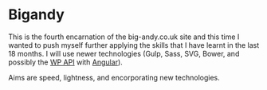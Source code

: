 # Bigandy

This is the fourth encarnation of the big-andy.co.uk site and this time I wanted to push myself further applying the skills that I have learnt in the last 18 months. I will use newer technologies (Gulp, Sass, SVG, Bower, and possibly the [WP API](https://github.com/WP-API/WP-API) with [Angular](https://angularjs.org/)).

Aims are speed, lightness, and encorporating new technologies.
